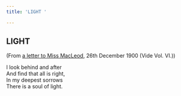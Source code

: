 ```yaml
---
title: 'LIGHT '

---
```





  

## LIGHT

(From [a letter to Miss
MacLeod](../../volume_6/epistles_second_series/167_joe.htm#oceans_of),
26th December 1900 (Vide Vol. VI.))

I look behind and after  
And find that all is right,  
In my deepest sorrows  
There is a soul of light.


